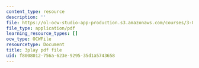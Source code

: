 ```yaml
---
content_type: resource
description: ''
file: https://ol-ocw-studio-app-production.s3.amazonaws.com/courses/3-091sc-introduction-to-solid-state-chemistry-fall-2010/f8008012756a623e929535d1a5743658_LHRZLeQ2aaM.pdf
file_type: application/pdf
learning_resource_types: []
ocw_type: OCWFile
resourcetype: Document
title: 3play pdf file
uid: f8008012-756a-623e-9295-35d1a5743658
---
```

